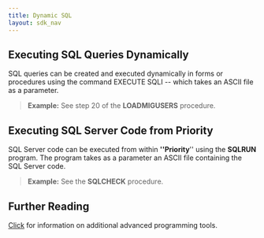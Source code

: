 ```yaml
---
title: Dynamic SQL
layout: sdk_nav
---
```


## Executing SQL Queries Dynamically 

SQL queries can be created and executed dynamically in forms or
procedures using the command EXECUTE SQLI -- which takes an ASCII file
as a parameter.

> **Example:** See step 20 of the **LOADMIGUSERS** procedure.

## Executing SQL Server Code from Priority 

SQL Server code can be executed from within **\'\'Priority**\'\' using
the **SQLRUN** program. The program takes as a parameter an ASCII file
containing the SQL Server code.

> **Example:** See the **SQLCHECK** procedure.

## Further Reading 

[Click](Advanced-Programming-Tools ) for information on
additional advanced programming tools.
